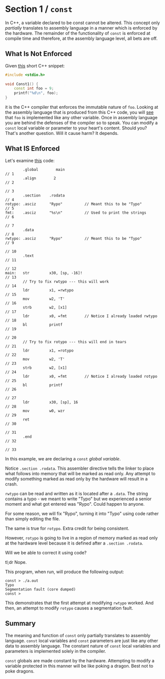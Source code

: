 # Section 1 / `const`

In C++, a variable declared to be const cannot be altered.
This concept only *partially* translates to assembly language
in a manner which is enforced by the hardware. The remainder
of the functionality of `const` is enforced at compile time
and therefore, at the assembly language level, all bets are
off.

## What Is **Not** Enforced

Given [this](./const_test.cpp) short C++ snippet:

```c++
#include <stdio.h>                                                      // 1 
                                                                        // 2 
void Const1() {                                                         // 3 
    const int foo = 9;                                                  // 4 
    printf("%d\n", foo);                                                // 5 
}                                                                       // 6
```

it is the C++ compiler that enforces the immutable nature of `foo`.
Looking at the assembly language that is produced from this C++ code,
you will [see](./const_test.s) that `foo` is implemented like any other 
variable. Once
in assembly language you are behind the defenses of the compiler so
to speak. You can modify a `const` local variable or parameter to your
heart's content. Should you? That's another question. Will it cause harm?
It depends.

## What **IS** Enforced

Let's examine [this](./rodata.s) code:

```text
        .global        main                                             // 1 
        .align        2                                                 // 2 
                                                                        // 3 
        .section    .rodata                                             // 4 
rotypo: .asciz      "Rypo"          // Meant this to be "Typo"          // 5 
fmt:    .asciz      "%s\n"          // Used to print the strings        // 6 
                                                                        // 7 
        .data                                                           // 8 
rwtypo: .asciz      "Rypo"          // Meant this to be "Typo"          // 9 
                                                                        // 10 
        .text                                                           // 11 
                                                                        // 12 
main:   str         x30, [sp, -16]!                                     // 13 
        // Try to fix rwtypo --- this will work                         // 14 
        ldr         x1, =rwtypo                                         // 15 
        mov         w2, 'T'                                             // 16 
        strb        w2, [x1]                                            // 17 
        ldr         x0, =fmt        // Notice I already loaded rwtypo   // 18 
        bl          printf                                              // 19 
                                                                        // 20 
        // Try to fix rotypo --- this will end in tears                 // 21 
        ldr         x1, =rotypo                                         // 22 
        mov         w2, 'T'                                             // 23 
        strb        w2, [x1]                                            // 24 
        ldr         x0, =fmt        // Notice I already loaded rotypo   // 25 
        bl          printf                                              // 26 
                                                                        // 27 
        ldr         x30, [sp], 16                                       // 28 
        mov         w0, wzr                                             // 29 
        ret                                                             // 30 
                                                                        // 31 
        .end                                                            // 32 
                                                                        // 33 
```

In this example, we are declaring a `const` *global variable*.

Notice `.section .rodata`. This assembler directive tells the linker to place
what follows into memory that will be marked as read only. Any attempt to
modify something marked as read only by the hardware will result in a crash.

`rwtypo` can be read and written as it is located after a `.data`. The
string contains a typo - we meant to write "Typo" but we experienced a
senior moment and what got entered was "Rypo". Could happen to anyone.

For some reason, we will fix "Rypo", turning it into "Typo" using code
rather than simply editing the file.

The same is true for `rotypo`. Extra credit for being consistent.

However,
`rotypo` is going to live in a region of memory marked as read only
at the hardware level because it is defined after a `.section .rodata`.

Will we be able to correct it using code?

tl;dr Nope.

This program, when run, will produce the following output:

```text
const > ./a.out
Typo
Segmentation fault (core dumped)
const >
```

This demonstrates that the first attempt at modifying `rwtypo` worked. And
then, an attempt to modify `rotypo` causes a segmentation fault.

## Summary

The meaning and function of `const` only partially translates
to assembly language. `const` local variables and `const`
parameters are just like any other data to assembly language.
The constant nature of `const` local variables and parameters
is implemented solely in the compiler.

`const` globals are made constant by the hardware. Attempting
to modify a variable protected in this manner will be like
poking a dragon. Best not to poke dragons.
